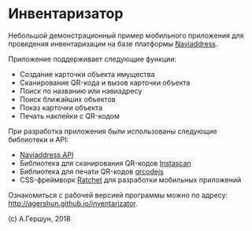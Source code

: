 # Инвентаризатор

Небольшой демонстрационный пример мобильного приложения для проведения инвентаризации на базе платформы [Naviaddress](https://naviaddress.com).

Приложение поддерживает следующие функции:
* Создание карточки объекта имущества
* Сканирование QR-кода и вызов карточки объекта
* Поиск по названию или навиадресу
* Поиск ближайших объектов
* Показ карточки объекта
* Печать наклейки с QR-кодом

При разработка приложения были использованы следующие библиотеки и API:
* [Naviaddress API](https://developer.naviaddres.com)
* Библиотека для сканирования QR-кодов [Instascan](https://github.com/schmich/instascan)
* Библиотека для печати QR-кодов [qrcodejs](https://github.com/davidshimjs/qrcodejs)
* CSS-фреймворк [Ratchet](http://goratchet.com/) для разработки мобильных приложений

Ознакомиться с рабочей версией программы можно по адресу: http://agershun.github.io/inventarizator.

(c) А.Гершун, 2018
